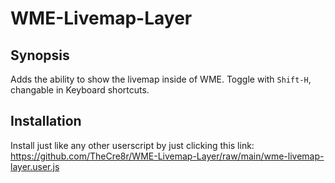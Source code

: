 # WME-Livemap-Layer

## Synopsis

Adds the ability to show the livemap inside of WME. Toggle with `Shift-H`, changable in Keyboard shortcuts.

## Installation

Install just like any other userscript by just clicking this link:
https://github.com/TheCre8r/WME-Livemap-Layer/raw/main/wme-livemap-layer.user.js
